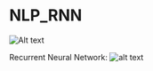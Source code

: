 # NLP_RNN

![Alt text](/relative/path/to/img.jpg?raw=true "Optional Title")


Recurrent Neural Network: 
![alt text](https://github.com/mlkorra/NLP_RNN/raw/master/src/img/RNN_Test.png "Rnn")
